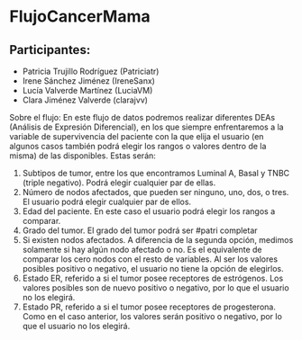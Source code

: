 # FlujoCancerMama
## Participantes:
* Patricia Trujillo Rodríguez (Patriciatr)
* Irene Sánchez Jiménez (IreneSanx)
* Lucía Valverde Martínez (LuciaVM)
* Clara Jiménez Valverde (clarajvv)

Sobre el flujo:
En este flujo de datos podremos realizar diferentes DEAs (Análisis de Expresión Diferencial), en los que siempre enfrentaremos a la variable de supervivencia del paciente con la que elija el usuario (en algunos casos también podrá elegir los rangos o valores dentro de la misma) de las disponibles. Estas serán:
1. Subtipos de tumor, entre los que encontramos Luminal A, Basal y TNBC (triple negativo). Podrá elegir cualquier par de ellas.
2. Número de nodos afectados, que pueden ser ninguno, uno, dos, o tres. El usuario podrá elegir cualquier par de ellos.
3. Edad del paciente. En este caso el usuario podrá elegir los rangos a comparar.
4. Grado del tumor. El grado del tumor podrá ser #patri completar
5. Si existen nodos afectados. A diferencia de la segunda opción, medimos solamente si hay algún nodo afectado o no. Es el equivalente de comparar los cero nodos con el resto de variables. Al ser los valores posibles positivo o negativo, el usuario no tiene la opción de elegirlos.
6. Estado ER, referido a si el tumor posee receptores de estrógenos. Los valores posibles son de nuevo positivo o negativo, por lo que el usuario no los elegirá.
7. Estado PR, referido a si el tumor posee receptores de progesterona. Como en el caso anterior, los valores serán positivo o negativo, por lo que el usuario no los elegirá.
